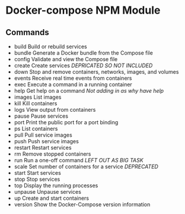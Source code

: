 # Docker-compose NPM Module
## Commands
+ build             Build or rebuild services
+ bundle          Generate a Docker bundle from the Compose file
+ config            Validate and view the Compose file
+ create            Create services  *DEPRICATED SO NOT INCLUDED*
+ down             Stop and remove containers, networks, images, and volumes
+ events           Receive real time events from containers
+ exec               Execute a command in a running container
+ help               Get help on a command *Not adding in as why have help*
+ images          List images
+ kill                   Kill containers
+ logs                View output from containers
+ pause             Pause services
+ port               Print the public port for a port binding
+ ps                 List containers
+ pull               Pull service images
+ push               Push service images
+ restart            Restart services
+ rm                 Remove stopped containers
+ run                Run a one-off command *LEFT OUT AS BIG TASK*
+ scale              Set number of containers for a service *DEPRECATED*
+ start              Start services
+ stop               Stop services
+ top                Display the running processes
+ unpause            Unpause services
+ up                 Create and start containers
+ version            Show the Docker-Compose version information
